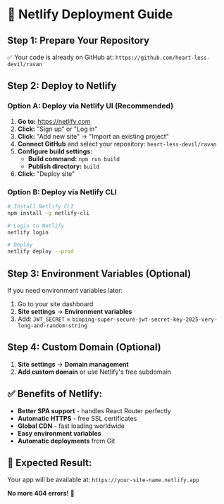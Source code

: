 # 🚀 Netlify Deployment Guide

## **Step 1: Prepare Your Repository**
✅ Your code is already on GitHub at: `https://github.com/heart-less-devil/ravan`

## **Step 2: Deploy to Netlify**

### **Option A: Deploy via Netlify UI (Recommended)**

1. **Go to:** https://netlify.com
2. **Click:** "Sign up" or "Log in"
3. **Click:** "Add new site" → "Import an existing project"
4. **Connect GitHub** and select your repository: `heart-less-devil/ravan`
5. **Configure build settings:**
   - **Build command:** `npm run build`
   - **Publish directory:** `build`
6. **Click:** "Deploy site"

### **Option B: Deploy via Netlify CLI**

```bash
# Install Netlify CLI
npm install -g netlify-cli

# Login to Netlify
netlify login

# Deploy
netlify deploy --prod
```

## **Step 3: Environment Variables (Optional)**

If you need environment variables later:
1. Go to your site dashboard
2. **Site settings** → **Environment variables**
3. Add: `JWT_SECRET` = `bioping-super-secure-jwt-secret-key-2025-very-long-and-random-string`

## **Step 4: Custom Domain (Optional)**

1. **Site settings** → **Domain management**
2. **Add custom domain** or use Netlify's free subdomain

## **✅ Benefits of Netlify:**

- **Better SPA support** - handles React Router perfectly
- **Automatic HTTPS** - free SSL certificates
- **Global CDN** - fast loading worldwide
- **Easy environment variables**
- **Automatic deployments** from Git

## **🎯 Expected Result:**

Your app will be available at: `https://your-site-name.netlify.app`

**No more 404 errors!** 🎉 